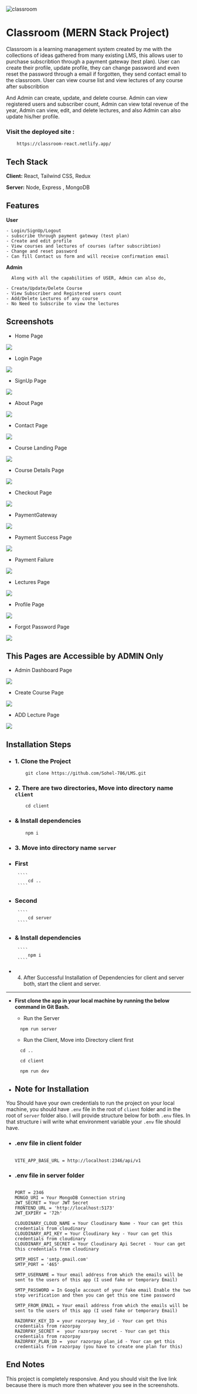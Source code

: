 ![classroom](client/public/githubReadme/classroomlogo.png)

# Classroom (MERN Stack Project)

Classroom is a learning management system created by me with the collections of ideas gathered from many existing LMS, this allows user to purchase subscribtion through a payment gateway (test plan). User can create their profile, update profile, they can change password and even reset the password through a email if forgotten, they send contact email to the classroom. User can view course list and view lectures of any course after subscribtion

And Admin can create, update, and delete course. Admin can view registered users and subscriber count, Admin can view total revenue of the year, Admin can view, edit, and delete lectures, and also Admin can also update his/her profile.

### Visit the deployed site :

```
    https://classroom-react.netlify.app/
```

## Tech Stack

**Client:** React, Tailwind CSS, Redux

**Server:** Node, Express , MongoDB

## Features

**User**

    - Login/SignUp/Logout
    - subscribe through payment gateway (test plan)
    - Create and edit profile
    - View courses and lectures of courses (after subscribtion)
    - Change and reset password
    - Can fill Contact us form and will receive confirmation email

**Admin**

      Along with all the capabilities of USER, Admin can also do,

    - Create/Update/Delete Course
    - View Subscriber and Registered users count
    - Add/Delete Lectures of any course
    - No Need to Subscribe to view the lectures

## Screenshots

- Home Page

![](client/public/githubReadme/homepage.png)

- Login Page

![](client/public/githubReadme/login.png)

- SignUp Page

![](client/public/githubReadme/signUp.png)

- About Page

![](client/public/githubReadme/aboutUs.png)

- Contact Page

![](client/public/githubReadme/contactUs.png)

- Course Landing Page

![](client/public/githubReadme/courseLandingPage.png)

- Course Details Page

![](client/public/githubReadme/courseDetailsPage.png)

- Checkout Page

![](client/public/githubReadme/checkout.png)

- PaymentGateway

![](client/public/githubReadme/paymentGateway.png)

- Payment Success Page

![](client/public/githubReadme/paymentSuccessPage.png)

- Payment Failure

![](client/public/githubReadme/paymentFailedpage.png)

- Lectures Page

![](client/public/githubReadme/Lectures.png)

- Profile Page

![](client/public/githubReadme/profile.png)

- Forgot Password Page

![](client/public/githubReadme/forgotPassword.png)

## This Pages are Accessible by ADMIN Only

- Admin Dashboard Page

![](client/public/githubReadme/adminDashboard.png)

- Create Course Page

![](client/public/githubReadme/createCourse.png)

- ADD Lecture Page

![](client/public/githubReadme/Addlecture.png)

## Installation Steps

 - ###  1. Clone the Project

    ````
        git clone https://github.com/Sohel-786/LMS.git
    ````

 - ###  2. There are two directories, Move into directory name `client`

    ````
        cd client
    ````

 - ### & Install dependencies

    ````
        npm i
    ````

 - ###  3. Move into directory name `server`

 - ### First

        ````
            cd ..
        ````
 - ### Second

        ````
            cd server
        ````
 - ### & Install dependencies

        ````
            npm i
        ````
  *  4. After Successful Installation of Dependencies for client and server both,
        start the client and server.

---

- **First clone the app in your local machine by running the below command in Git Bash.**

  - Run the Server

  ```
    npm run server
  ```

  - Run the Client, Move into Directory client first

  ```
    cd ..
  ```

  ```
    cd client
  ```

  ```
    npm run dev
  ```

- ## Note for Installation

You Should have your own credentials to run the project on your local machine, you should have `.env` file in the root of `client` folder and in the root of `server` folder also. I will provide structure below for both `.env` files. In that structure i will write what environment variable your `.env` file should have.

- ### .env file in client folder

    ````

    VITE_APP_BASE_URL = http://localhost:2346/api/v1

    ````

- ### .env file in server folder

    ````

    PORT = 2346
    MONGO_URI = Your MongoDB Connection string
    JWT_SECRET = Your JWT Secret 
    FRONTEND_URL = 'http://localhost:5173'
    JWT_EXPIRY = '72h'

    CLOUDINARY_CLOUD_NAME = Your Cloudinary Name - Your can get this credentials from cloudinary 
    CLOUDINARY_API_KEY = Your Cloudinary key - Your can get this credentials from cloudinary 
    CLOUDINARY_API_SECRET = Your Cloudinary Api Secret - Your can get this credentials from cloudinary 

    SMTP_HOST = 'smtp.gmail.com'
    SMTP_PORT = '465'

    SMTP_USERNAME = Your email address from which the emails will be sent to the users of this app (I used fake or temporary Email)

    SMTP_PASSWORD = In Google account of your fake email Enable the two step verification and then you can get this one time password

    SMTP_FROM_EMAIL = Your email address from which the emails will be sent to the users of this app (I used fake or temporary Email)

    RAZORPAY_KEY_ID = your razorpay key_id - Your can get this credentials from razorpay 
    RAZORPAY_SECRET =  your razorpay secret - Your can get this credentials from razorpay 
    RAZORPAY_PLAN_ID =  your razorpay plan_id - Your can get this credentials from razorpay (you have to create one plan for this)

    ````

## End Notes

This project is completely responsive. And you should visit the live link because there is much more then whatever you see in the screenshots.
